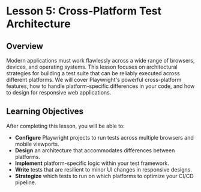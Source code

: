 # Lesson 5: Cross-Platform Test Architecture

## Overview

Modern applications must work flawlessly across a wide range of browsers, devices, and operating systems. This lesson focuses on architectural strategies for building a test suite that can be reliably executed across different platforms. We will cover Playwright's powerful cross-platform features, how to handle platform-specific differences in your code, and how to design for responsive web applications.

## Learning Objectives

After completing this lesson, you will be able to:

- **Configure** Playwright projects to run tests across multiple browsers and mobile viewports.
- **Design** an architecture that accommodates differences between platforms.
- **Implement** platform-specific logic within your test framework.
- **Write** tests that are resilient to minor UI changes in responsive designs.
- **Strategize** which tests to run on which platforms to optimize your CI/CD pipeline.